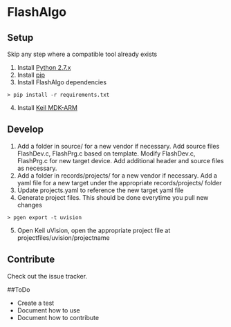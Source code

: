 # FlashAlgo

## Setup
Skip any step where a compatible tool already exists

1. Install [Python 2.7.x](https://www.python.org/downloads/)
2. Install [pip](https://pip.pypa.io/en/latest/installing.html)
3. Install FlashAlgo dependencies

```
> pip install -r requirements.txt
```
4. Install [Keil MDK-ARM](https://www.keil.com/download/product/)

## Develop

1. Add a folder in source/ for a new vendor if necessary.  Add source files FlashDev.c, FlashPrg.c based on template.  Modify FlashDev.c, FlashPrg.c for new target device.  Add additional header and source files as necessary.
2. Add a folder in records/projects/ for a new vendor if necessary.  Add a yaml file for a new target under the appropriate records/projects/<vendor> folder
3. Update projects.yaml to reference the new target yaml file
4. Generate project files. This should be done everytime you pull new changes
```
> pgen export -t uvision
```
5. Open Keil uVision, open the appropriate project file at projectfiles/uvision/projectname

## Contribute
Check out the issue tracker.

##ToDo
- Create a test
- Document how to use
- Document how to contribute
  
